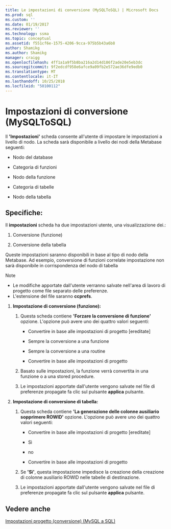 ```yaml
---
title: Le impostazioni di conversione (MySQLToSQL) | Microsoft Docs
ms.prod: sql
ms.custom: ''
ms.date: 01/19/2017
ms.reviewer: ''
ms.technology: ssma
ms.topic: conceptual
ms.assetid: f551cf6e-1575-4206-9cca-975b5b43a6b8
author: Shamikg
ms.author: Shamikg
manager: craigg
ms.openlocfilehash: 4ff1a1a9f5b8ba216a2d14d186f2ade20e5eb3dc
ms.sourcegitcommit: 9f2edcdf958e6afce9a09fb2e572ae36dfe9edb0
ms.translationtype: MT
ms.contentlocale: it-IT
ms.lasthandoff: 10/25/2018
ms.locfileid: "50100112"
---
```

# <a name="conversion-settings-mysqltosql"></a>Impostazioni di conversione (MySQLToSQL)
Il **'Impostazioni'** scheda consente all'utente di impostare le impostazioni a livello di nodo. La scheda sarà disponibile a livello dei nodi della Metabase seguenti:  
  
-   Nodo del database  
  
-   Categoria di funzioni  
  
-   Nodo della funzione  
  
-   Categoria di tabelle  
  
-   Nodo della tabella  
  
## <a name="specifications"></a>Specifiche:  
Il **impostazioni** scheda ha due impostazioni utente, una visualizzazione dei.:  
  
1.  Conversione (funzione)  
  
2.  Conversione della tabella  
  
Queste impostazioni saranno disponibili in base al tipo di nodo della Metabase. Ad esempio, conversione di funzioni correlate impostazione non sarà disponibile in corrispondenza del nodo di tabella  
  
> [!NOTE]  
> -   Le modifiche apportate dall'utente verranno salvate nell'area di lavoro di progetto come file separato delle preferenze.  
> -   L'estensione del file saranno **ccprefs**.  
  
1.  **Impostazione di conversione (funzione):**  
  
    1.  Questa scheda contiene **'Forzare la conversione di funzione'** opzione. L'opzione può avere uno dei quattro valori seguenti:  
  
        -   Convertire in base alle impostazioni di progetto [ereditate]  
  
        -   Sempre la conversione a una funzione  
  
        -   Sempre la conversione a una routine  
  
        -   Convertire in base alle impostazioni di progetto  
  
    2.  Basato sulle impostazioni, la funzione verrà convertita in una funzione o a una stored procedure.  
  
    3.  Le impostazioni apportate dall'utente vengono salvate nel file di preferenze propagate fa clic sul pulsante **applica** pulsante.  
  
2.  **Impostazione di conversione di tabella:**  
  
    1.  Questa scheda contiene **'La generazione delle colonne ausiliario sopprimere ROWID'** opzione. L'opzione può avere uno dei quattro valori seguenti:  
  
        -   Convertire in base alle impostazioni di progetto [ereditate]  
  
        -   Sì  
  
        -   no  
  
        -   Convertire in base alle impostazioni di progetto  
  
    2.  Se **'Sì'**, questa impostazione impedisce la creazione della creazione di colonne ausiliario ROWID nelle tabelle di destinazione.  
  
    3.  Le impostazioni apportate dall'utente vengono salvate nel file di preferenze propagate fa clic sul pulsante **applica** pulsante.  
  
## <a name="see-also"></a>Vedere anche  
[Impostazioni progetto (conversione) (MySQL a SQL)](http://msdn.microsoft.com/7ad5fe44-6445-4ba8-a457-5af792631f11)  
  
